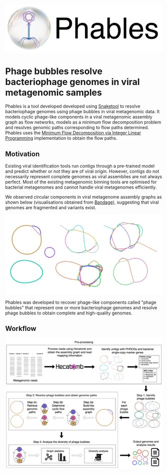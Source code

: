 ![](images/phables_logo.png)

# Phage bubbles resolve bacteriophage genomes in viral metagenomic samples

Phables is a tool developed developed using [Snaketool](https://github.com/beardymcjohnface/Snaketool) to resolve bacteriophage genomes using phage bubbles in viral metagenomic data. 
It models cyclic phage-like components in a viral metagenomic assembly graph as flow networks, models as a 
minimum flow decomposition problem and resolves genomic paths corresponding to flow paths determined. 
Phables uses the [Minimum Flow Decomposition via  Integer Linear 
Programming](https://github.com/algbio/MFD-ILP) implementation to obtain the flow paths.

## Motivation

Existing viral identification tools run contigs through a pre-trained model and predict whether or not they are of viral origin. However, contigs do not necessarily represent complete genomes as viral assemblies are not always perfect. Most of the existing metagenomic binning tools are optimised for bacterial metagenomes and cannot handle viral metagenomes efficiently.

We observed circular components in viral metagenome assembly graphs as shown below (visualisations obtained from [Bandage](https://rrwick.github.io/Bandage/)), suggesting that viral genomes are fragmented and variants exist.

![](images/components.png)

Phables was developed to recover phage-like components called "phage bubbles" that represent one or more bacteriophage genomes and resolve phage bubbles to obtain complete and high-quality genomes.

## Workflow

![](images/Phables_workflow.png)

